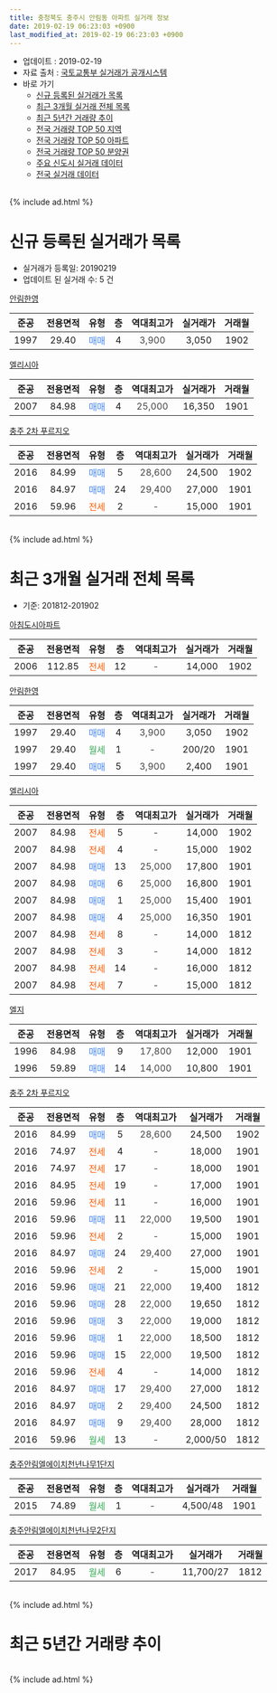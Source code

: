 ```yaml
---
title: 충청북도 충주시 안림동 아파트 실거래 정보
date: 2019-02-19 06:23:03 +0900
last_modified_at: 2019-02-19 06:23:03 +0900
---
```


* 업데이트 : 2019-02-19
* 자료 출처 : [국토교통부 실거래가 공개시스템](http://rt.molit.go.kr)
* 바로 가기
    * [신규 등록된 실거래가 목록](#신규-등록된-실거래가-목록)
    * [최근 3개월 실거래 전체 목록](#최근-3개월-실거래-전체-목록)
    * [최근 5년간 거래량 추이](#최근-5년간-거래량-추이)
    * [전국 거래량 TOP 50 지역](https://ayogom.github.io/apt-trade-info/최근-3개월-전국에서-가장-거래가-많이-발생한-지역)
    * [전국 거래량 TOP 50 아파트](https://ayogom.github.io/apt-trade-info/최근-3개월-전국에서-가장-거래가-많이-발생한-아파트)
    * [전국 거래량 TOP 50 분양권](https://ayogom.github.io/apt-trade-info/최근-3개월-전국에서-가장-거래가-많이-발생한-분양권)
    * [주요 신도시 실거래 데이터](https://ayogom.github.io/apt-trade-info/주요-신도시)
    * [전국 실거래 데이터](https://ayogom.github.io/apt-trade-info/전국)
<br>
{% include ad.html %}
<br>

# 신규 등록된 실거래가 목록
* 실거래가 등록일: 20190219
* 업데이트 된 실거래 수: 5 건


[안림한영](https://search.naver.com/search.naver?query=%EC%B6%A9%EC%B2%AD%EB%B6%81%EB%8F%84+%EC%B6%A9%EC%A3%BC%EC%8B%9C+%EC%95%88%EB%A6%BC%EB%8F%99+%EC%95%88%EB%A6%BC%ED%95%9C%EC%98%81)

|준공|전용면적|유형|층|역대최고가|실거래가|거래월|
|:---:|:---:|:---:|:---:|:---:|:---:|:---:|
|1997|29.40|<span style="color:#4285f3">매매</span>|4|<span style="color:#444444">3,900</span>|3,050|1902|

[엘리시아](https://search.naver.com/search.naver?query=%EC%B6%A9%EC%B2%AD%EB%B6%81%EB%8F%84+%EC%B6%A9%EC%A3%BC%EC%8B%9C+%EC%95%88%EB%A6%BC%EB%8F%99+%EC%97%98%EB%A6%AC%EC%8B%9C%EC%95%84)

|준공|전용면적|유형|층|역대최고가|실거래가|거래월|
|:---:|:---:|:---:|:---:|:---:|:---:|:---:|
|2007|84.98|<span style="color:#4285f3">매매</span>|4|<span style="color:#444444">25,000</span>|16,350|1901|

[충주 2차 푸르지오](https://search.naver.com/search.naver?query=%EC%B6%A9%EC%B2%AD%EB%B6%81%EB%8F%84+%EC%B6%A9%EC%A3%BC%EC%8B%9C+%EC%95%88%EB%A6%BC%EB%8F%99+%EC%B6%A9%EC%A3%BC+2%EC%B0%A8+%ED%91%B8%EB%A5%B4%EC%A7%80%EC%98%A4)

|준공|전용면적|유형|층|역대최고가|실거래가|거래월|
|:---:|:---:|:---:|:---:|:---:|:---:|:---:|
|2016|84.99|<span style="color:#4285f3">매매</span>|5|<span style="color:#444444">28,600</span>|24,500|1902|
|2016|84.97|<span style="color:#4285f3">매매</span>|24|<span style="color:#444444">29,400</span>|27,000|1901|
|2016|59.96|<span style="color:#ff5a00">전세</span>|2|<span style="color:#444444">-</span>|15,000|1901|


<br>
{% include ad.html %}
<br>

# 최근 3개월 실거래 전체 목록
* 기준: 201812-201902


[아침도시아파트](https://search.naver.com/search.naver?query=%EC%B6%A9%EC%B2%AD%EB%B6%81%EB%8F%84+%EC%B6%A9%EC%A3%BC%EC%8B%9C+%EC%95%88%EB%A6%BC%EB%8F%99+%EC%95%84%EC%B9%A8%EB%8F%84%EC%8B%9C%EC%95%84%ED%8C%8C%ED%8A%B8)

|준공|전용면적|유형|층|역대최고가|실거래가|거래월|
|:---:|:---:|:---:|:---:|:---:|:---:|:---:|
|2006|112.85|<span style="color:#ff5a00">전세</span>|12|<span style="color:#444444">-</span>|14,000|1902|

[안림한영](https://search.naver.com/search.naver?query=%EC%B6%A9%EC%B2%AD%EB%B6%81%EB%8F%84+%EC%B6%A9%EC%A3%BC%EC%8B%9C+%EC%95%88%EB%A6%BC%EB%8F%99+%EC%95%88%EB%A6%BC%ED%95%9C%EC%98%81)

|준공|전용면적|유형|층|역대최고가|실거래가|거래월|
|:---:|:---:|:---:|:---:|:---:|:---:|:---:|
|1997|29.40|<span style="color:#4285f3">매매</span>|4|<span style="color:#444444">3,900</span>|3,050|1902|
|1997|29.40|<span style="color:#34a853">월세</span>|1|<span style="color:#444444">-</span>|200/20|1901|
|1997|29.40|<span style="color:#4285f3">매매</span>|5|<span style="color:#444444">3,900</span>|2,400|1901|

[엘리시아](https://search.naver.com/search.naver?query=%EC%B6%A9%EC%B2%AD%EB%B6%81%EB%8F%84+%EC%B6%A9%EC%A3%BC%EC%8B%9C+%EC%95%88%EB%A6%BC%EB%8F%99+%EC%97%98%EB%A6%AC%EC%8B%9C%EC%95%84)

|준공|전용면적|유형|층|역대최고가|실거래가|거래월|
|:---:|:---:|:---:|:---:|:---:|:---:|:---:|
|2007|84.98|<span style="color:#ff5a00">전세</span>|5|<span style="color:#444444">-</span>|14,000|1902|
|2007|84.98|<span style="color:#ff5a00">전세</span>|4|<span style="color:#444444">-</span>|15,000|1902|
|2007|84.98|<span style="color:#4285f3">매매</span>|13|<span style="color:#444444">25,000</span>|17,800|1901|
|2007|84.98|<span style="color:#4285f3">매매</span>|6|<span style="color:#444444">25,000</span>|16,800|1901|
|2007|84.98|<span style="color:#4285f3">매매</span>|1|<span style="color:#444444">25,000</span>|15,400|1901|
|2007|84.98|<span style="color:#4285f3">매매</span>|4|<span style="color:#444444">25,000</span>|16,350|1901|
|2007|84.98|<span style="color:#ff5a00">전세</span>|8|<span style="color:#444444">-</span>|14,000|1812|
|2007|84.98|<span style="color:#ff5a00">전세</span>|3|<span style="color:#444444">-</span>|14,000|1812|
|2007|84.98|<span style="color:#ff5a00">전세</span>|14|<span style="color:#444444">-</span>|16,000|1812|
|2007|84.98|<span style="color:#ff5a00">전세</span>|7|<span style="color:#444444">-</span>|15,000|1812|

[엘지](https://search.naver.com/search.naver?query=%EC%B6%A9%EC%B2%AD%EB%B6%81%EB%8F%84+%EC%B6%A9%EC%A3%BC%EC%8B%9C+%EC%95%88%EB%A6%BC%EB%8F%99+%EC%97%98%EC%A7%80)

|준공|전용면적|유형|층|역대최고가|실거래가|거래월|
|:---:|:---:|:---:|:---:|:---:|:---:|:---:|
|1996|84.98|<span style="color:#4285f3">매매</span>|9|<span style="color:#444444">17,800</span>|12,000|1901|
|1996|59.89|<span style="color:#4285f3">매매</span>|14|<span style="color:#444444">14,000</span>|10,800|1901|

[충주 2차 푸르지오](https://search.naver.com/search.naver?query=%EC%B6%A9%EC%B2%AD%EB%B6%81%EB%8F%84+%EC%B6%A9%EC%A3%BC%EC%8B%9C+%EC%95%88%EB%A6%BC%EB%8F%99+%EC%B6%A9%EC%A3%BC+2%EC%B0%A8+%ED%91%B8%EB%A5%B4%EC%A7%80%EC%98%A4)

|준공|전용면적|유형|층|역대최고가|실거래가|거래월|
|:---:|:---:|:---:|:---:|:---:|:---:|:---:|
|2016|84.99|<span style="color:#4285f3">매매</span>|5|<span style="color:#444444">28,600</span>|24,500|1902|
|2016|74.97|<span style="color:#ff5a00">전세</span>|4|<span style="color:#444444">-</span>|18,000|1901|
|2016|74.97|<span style="color:#ff5a00">전세</span>|17|<span style="color:#444444">-</span>|18,000|1901|
|2016|84.95|<span style="color:#ff5a00">전세</span>|19|<span style="color:#444444">-</span>|17,000|1901|
|2016|59.96|<span style="color:#ff5a00">전세</span>|11|<span style="color:#444444">-</span>|16,000|1901|
|2016|59.96|<span style="color:#4285f3">매매</span>|11|<span style="color:#444444">22,000</span>|19,500|1901|
|2016|59.96|<span style="color:#ff5a00">전세</span>|2|<span style="color:#444444">-</span>|15,000|1901|
|2016|84.97|<span style="color:#4285f3">매매</span>|24|<span style="color:#444444">29,400</span>|27,000|1901|
|2016|59.96|<span style="color:#ff5a00">전세</span>|2|<span style="color:#444444">-</span>|15,000|1901|
|2016|59.96|<span style="color:#4285f3">매매</span>|21|<span style="color:#444444">22,000</span>|19,400|1812|
|2016|59.96|<span style="color:#4285f3">매매</span>|28|<span style="color:#444444">22,000</span>|19,650|1812|
|2016|59.96|<span style="color:#4285f3">매매</span>|3|<span style="color:#444444">22,000</span>|19,000|1812|
|2016|59.96|<span style="color:#4285f3">매매</span>|1|<span style="color:#444444">22,000</span>|18,500|1812|
|2016|59.96|<span style="color:#4285f3">매매</span>|15|<span style="color:#444444">22,000</span>|19,500|1812|
|2016|59.96|<span style="color:#ff5a00">전세</span>|4|<span style="color:#444444">-</span>|14,000|1812|
|2016|84.97|<span style="color:#4285f3">매매</span>|17|<span style="color:#444444">29,400</span>|27,000|1812|
|2016|84.97|<span style="color:#4285f3">매매</span>|2|<span style="color:#444444">29,400</span>|24,500|1812|
|2016|84.97|<span style="color:#4285f3">매매</span>|9|<span style="color:#444444">29,400</span>|28,000|1812|
|2016|59.96|<span style="color:#34a853">월세</span>|13|<span style="color:#444444">-</span>|2,000/50|1812|

[충주안림엘에이치천년나무1단지](https://search.naver.com/search.naver?query=%EC%B6%A9%EC%B2%AD%EB%B6%81%EB%8F%84+%EC%B6%A9%EC%A3%BC%EC%8B%9C+%EC%95%88%EB%A6%BC%EB%8F%99+%EC%B6%A9%EC%A3%BC%EC%95%88%EB%A6%BC%EC%97%98%EC%97%90%EC%9D%B4%EC%B9%98%EC%B2%9C%EB%85%84%EB%82%98%EB%AC%B41%EB%8B%A8%EC%A7%80)

|준공|전용면적|유형|층|역대최고가|실거래가|거래월|
|:---:|:---:|:---:|:---:|:---:|:---:|:---:|
|2015|74.89|<span style="color:#34a853">월세</span>|1|<span style="color:#444444">-</span>|4,500/48|1901|

[충주안림엘에이치천년나무2단지](https://search.naver.com/search.naver?query=%EC%B6%A9%EC%B2%AD%EB%B6%81%EB%8F%84+%EC%B6%A9%EC%A3%BC%EC%8B%9C+%EC%95%88%EB%A6%BC%EB%8F%99+%EC%B6%A9%EC%A3%BC%EC%95%88%EB%A6%BC%EC%97%98%EC%97%90%EC%9D%B4%EC%B9%98%EC%B2%9C%EB%85%84%EB%82%98%EB%AC%B42%EB%8B%A8%EC%A7%80)

|준공|전용면적|유형|층|역대최고가|실거래가|거래월|
|:---:|:---:|:---:|:---:|:---:|:---:|:---:|
|2017|84.95|<span style="color:#34a853">월세</span>|6|<span style="color:#444444">-</span>|11,700/27|1812|


<br>
{% include ad.html %}
<br>

# 최근 5년간 거래량 추이


<div style="width:100%;">
    <canvas id="deal_progress" height="200"></canvas>
</div>

<script>
new Chart(document.getElementById("deal_progress"), {
    type: 'line',
    data: {
        labels: ['201402','201403','201404','201405','201406','201407','201408','201409','201410','201411','201412','201501','201502','201503','201504','201505','201506','201507','201508','201509','201510','201511','201512','201601','201602','201603','201604','201605','201606','201607','201608','201609','201610','201611','201612','201701','201702','201703','201704','201705','201706','201707','201708','201709','201710','201711','201712','201801','201802','201803','201804','201805','201806','201807','201808','201809','201810','201811','201812','201901','201902'],
        datasets: [{
            label: '매매',
            pointRadius: 1,
            data: [7, 7, 12, 6, 12, 6, 3, 8, 5, 5, 3, 13, 13, 14, 12, 9, 7, 10, 7, 11, 9, 5, 4, 7, 3, 5, 4, 10, 6, 4, 10, 11, 11, 7, 4, 5, 7, 4, 3, 9, 4, 8, 5, 4, 3, 2, 4, 5, 9, 5, 2, 5, 3, 6, 8, 11, 12, 10, 8, 9, 2],
            borderColor: "rgba(255, 201, 14, 1)",
            backgroundColor: "rgba(255, 201, 14, 0.5)",
            fill: false,
            lineTension: 0
        },{
            label: '전월세',
            pointRadius: 1,
            data: [7, 8, 7, 3, 6, 3, 3, 4, 1, 3, 1, 8, 5, 1, 4, 1, 2, 3, 1, 4, 2, 17, 17, 4, 6, 4, 2, 5, 3, 2, 10, 25, 16, 8, 4, 14, 10, 9, 5, 12, 6, 6, 4, 2, 8, 8, 18, 8, 8, 7, 4, 3, 5, 2, 10, 13, 8, 11, 7, 8, 3],
            borderColor: "rgba(0, 141, 185, 1)",
            backgroundColor: "rgba(0, 141, 185, 0.5)",
            fill: false,
            lineTension: 0
        }
        ]
    },
    options: {
        responsive: true,
        title: {
            display: false
        },
        tooltips: {
            mode: 'index',
            intersect: false
        },
        hover: {
            mode: 'nearest',
            intersect: true
        },
        scales: {
            xAxes: [{
                display: true,
                scaleLabel: {
                    display: true,
                    labelString: '년/월'
                }
            }],
            yAxes: [{
                display: true,
                ticks: {
                    suggestedMin: 0,
                },
                scaleLabel: {
                    display: true,
                    labelString: '실거래 수'
                }
            }]
        }
    }
});

</script>


<br>
{% include ad.html %}
<br>

